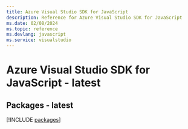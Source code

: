 ```yaml
---
title: Azure Visual Studio SDK for JavaScript
description: Reference for Azure Visual Studio SDK for JavaScript
ms.date: 02/08/2024
ms.topic: reference
ms.devlang: javascript
ms.service: visualstudio
---
```

# Azure Visual Studio SDK for JavaScript - latest
## Packages - latest
[!INCLUDE [packages](visual-studio-index.md)]